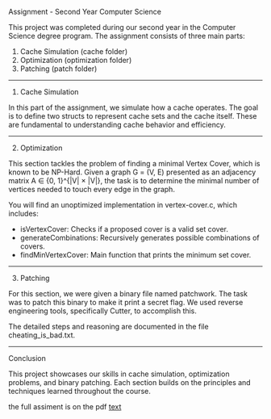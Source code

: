 Assignment - Second Year Computer Science

This project was completed during our second year in the Computer Science degree program. The assignment consists of three main parts:

1. Cache Simulation (cache folder)
2. Optimization (optimization folder)
3. Patching (patch folder)

-------------------
1. Cache Simulation

In this part of the assignment, we simulate how a cache operates. The goal is to define two structs to represent cache sets and the cache itself. These are fundamental to understanding cache behavior and efficiency.


---------------
2. Optimization

This section tackles the problem of finding a minimal Vertex Cover, which is known to be NP-Hard. Given a graph G = (V, E) presented as an adjacency matrix A ∈ {0, 1}^{|V| × |V|}, the task is to determine the minimal number of vertices needed to touch every edge in the graph.

You will find an unoptimized implementation in vertex-cover.c, which includes:
- isVertexCover: Checks if a proposed cover is a valid set cover.
- generateCombinations: Recursively generates possible combinations of covers.
- findMinVertexCover: Main function that prints the minimum set cover.


-----------
3. Patching

For this section, we were given a binary file named patchwork. The task was to patch this binary to make it print a secret flag. We used reverse engineering tools, specifically Cutter, to accomplish this.

The detailed steps and reasoning are documented in the file cheating_is_bad.txt.

----------
Conclusion

This project showcases our skills in cache simulation, optimization problems, and binary patching. Each section builds on the principles and techniques learned throughout the course.

the full assiment is on the pdf 
    [text](homework3.pdf)

